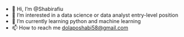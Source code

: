 - 👋 Hi, I’m @Shabirafiu
- 👀 I’m interested in a data science or data analyst entry-level position
- 🌱 I’m currently learning python and machine learning 
- 📫 How to reach me dolaposhabi58@gmail.com


<!---
Shabirafiu/Shabirafiu is a ✨ special ✨ repository because its `README.md` (this file) appears on your GitHub profile.
You can click the Preview link to take a look at your changes.
--->
